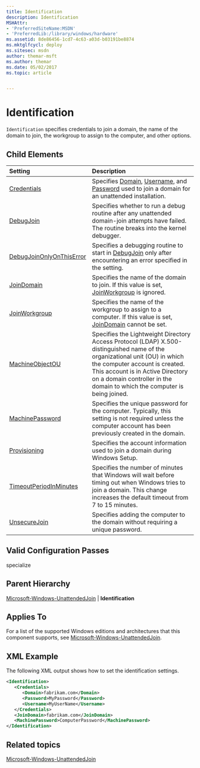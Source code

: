 ```yaml
---
title: Identification
description: Identification
MSHAttr:
- 'PreferredSiteName:MSDN'
- 'PreferredLib:/library/windows/hardware'
ms.assetid: 8de86456-1cd7-4c63-a03d-b03191be8874
ms.mktglfcycl: deploy
ms.sitesec: msdn
author: themar-msft
ms.author: themar
ms.date: 05/02/2017
ms.topic: article


---
```

# Identification

`Identification` specifies credentials to join a domain, the name of the domain to join, the workgroup to assign to the computer, and other options.

## Child Elements

| Setting                 | Description                                                                           |
|:------------------------|:--------------------------------------------------------------------------------------|
|[Credentials](microsoft-windows-unattendedjoin-identification-credentials.md)|Specifies [Domain](microsoft-windows-unattendedjoin-identification-credentials-domain.md), [Username](microsoft-windows-unattendedjoin-identification-credentials-username.md), and [Password](microsoft-windows-unattendedjoin-identification-credentials-password.md) used to join a domain for an unattended installation.|
|[DebugJoin](microsoft-windows-unattendedjoin-identification-debugjoin.md)|Specifies whether to run a debug routine after any unattended domain-join attempts have failed. The routine breaks into the kernel debugger.|
|[DebugJoinOnlyOnThisError](microsoft-windows-unattendedjoin-identification-debugjoinonlyonthiserror.md)|Specifies a debugging routine to start in [DebugJoin](microsoft-windows-unattendedjoin-identification-debugjoin.md) only after encountering an error specified in the setting.|
|[JoinDomain](microsoft-windows-unattendedjoin-identification-joindomain.md)|Specifies the name of the domain to join. If this value is set, [JoinWorkgroup](microsoft-windows-unattendedjoin-identification-joinworkgroup.md) is ignored.|
|[JoinWorkgroup](microsoft-windows-unattendedjoin-identification-joinworkgroup.md)|Specifies the name of the workgroup to assign to a computer. If this value is set, [JoinDomain](microsoft-windows-unattendedjoin-identification-joindomain.md) cannot be set.|
|[MachineObjectOU](microsoft-windows-unattendedjoin-identification-machineobjectou.md)|Specifies the Lightweight Directory Access Protocol (LDAP) X.500-distinguished name of the organizational unit (OU) in which the computer account is created. This account is in Active Directory on a domain controller in the domain to which the computer is being joined.|
|[MachinePassword](microsoft-windows-unattendedjoin-identification-machinepassword.md)|Specifies the unique password for the computer. Typically, this setting is not required unless the computer account has been previously created in the domain.|
|[Provisioning](microsoft-windows-unattendedjoin-identification-provisioning.md)|Specifies the account information used to join a domain during Windows Setup.|
|[TimeoutPeriodInMinutes](microsoft-windows-unattendedjoin-identification-timeoutperiodinminutes.md)|Specifies the number of minutes that Windows will wait before timing out when Windows tries to join a domain. This change increases the default timeout from 7 to 15 minutes.|
|[UnsecureJoin](microsoft-windows-unattendedjoin-identification-unsecurejoin.md)|Specifies adding the computer to the domain without requiring a unique password.|

## Valid Configuration Passes

specialize

## Parent Hierarchy

[Microsoft-Windows-UnattendedJoin](microsoft-windows-unattendedjoin.md) | **Identification**

## Applies To

For a list of the supported Windows editions and architectures that this component supports, see [Microsoft-Windows-UnattendedJoin](microsoft-windows-unattendedjoin.md).

## XML Example

The following XML output shows how to set the identification settings.

```XML
<Identification>
   <Credentials>
      <Domain>fabrikam.com</Domain>
      <Password>MyPassword</Password>
      <Username>MyUserName</Username>
   </Credentials>
   <JoinDomain>fabrikam.com</JoinDomain>
   <MachinePassword>ComputerPassword</MachinePassword>
</Identification>
```

## Related topics

[Microsoft-Windows-UnattendedJoin](microsoft-windows-unattendedjoin.md)
